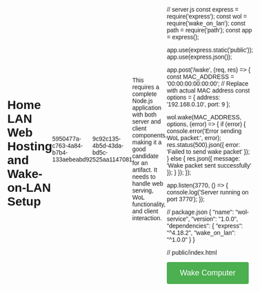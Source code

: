 # Home LAN Web Hosting and Wake-on-LAN Setup

5950477a-c763-4a84-b7b4-133aebeabd92

9c92c135-4b5d-43da-bd5c-525aa1147081

 <antThinking>This requires a complete Node.js application with both server and client components, making it a good candidate for an artifact. It needs to handle web serving, WoL functionality, and client interaction.</antThinking>

<antArtifact identifier="wake-service" type="application/vnd.ant.code" language="javascript" title="Wake-on-LAN Service">
// server.js
const express = require('express');
const wol = require('wake_on_lan');
const path = require('path');
const app = express();

app.use(express.static('public'));
app.use(express.json());

app.post('/wake', (req, res) => {
  const MAC_ADDRESS = '00:00:00:00:00:00'; // Replace with actual MAC address
  const options = {
    address: '192.168.0.10',
    port: 9
  };
  
  wol.wake(MAC_ADDRESS, options, (error) => {
    if (error) {
      console.error('Error sending WoL packet:', error);
      res.status(500).json({ error: 'Failed to send wake packet' });
    } else {
      res.json({ message: 'Wake packet sent successfully' });
    }
  });
});

app.listen(3770, () => {
  console.log('Server running on port 3770');
});

// package.json
{
  "name": "wol-service",
  "version": "1.0.0",
  "dependencies": {
    "express": "^4.18.2",
    "wake_on_lan": "^1.0.0"
  }
}

// public/index.html
<!DOCTYPE html>
<html>
<head>
    <title>Wake-on-LAN Control</title>
    <style>
        body { 
            display: flex; 
            justify-content: center; 
            align-items: center; 
            height: 100vh; 
            margin: 0;
            font-family: Arial, sans-serif;
        }
        button {
            padding: 15px 30px;
            font-size: 18px;
            cursor: pointer;
            background-color: #4CAF50;
            color: white;
            border: none;
            border-radius: 4px;
        }
        button:hover {
            background-color: #45a049;
        }
        #status {
            margin-top: 20px;
            text-align: center;
        }
    </style>
</head>
<body>
    <div>
        <button onclick="wakeComputer()">Wake Computer</button>
        <div id="status"></div>
    </div>
    <script>
        async function wakeComputer() {
            const status = document.getElementById('status');
            status.textContent = 'Sending wake packet...';
            
            try {
                const response = await fetch('/wake', {
                    method: 'POST',
                    headers: {
                        'Content-Type': 'application/json'
                    }
                });
                const data = await response.json();
                status.textContent = data.message;
            } catch (error) {
                status.textContent = 'Error: Failed to send wake packet';
                console.error('Error:', error);
            }
        }
    </script>
</body>
</html>
</antArtifact>

To use this service:

1. Create a new directory and save these files in the appropriate structure
2. Replace MAC_ADDRESS with your target computer's MAC address
3. Install dependencies:
```bash
npm install
```
4. Start the server:
```bash
node server.js
```
5. Access the interface at http://localhost:3770

q1: Would you like to add error handling and logging?
q2: Should we add authentication to prevent unauthorized access?
q3: Would you like to add status checking for the target machine?
q4: Should we implement multiple machine support?

---

* **dataDir** : src/applications/claude-json-converter/data
* **rootDir** : claude-json-converter
* **applicationRootDir** : claude-json-converter
* **tags** : p10.p20.p30.p40.p50
* **done** : false
* **meta** : {
  "conv_uuid": "5950477a-c763-4a84-b7b4-133aebeabd92",
  "conv_name": "Home LAN Web Hosting and Wake-on-LAN Setup",
  "updated_at": "2024-11-02T18:55:48.007528Z"
}
* **filepath** : /home/danny/github-danny/hyperdata/docs/chat-archives/md/5950/2024-11-02_9c9.md